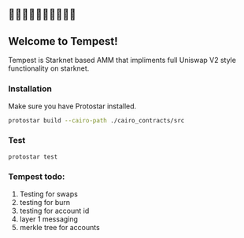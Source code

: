 								
 
 ##       🌊🌊🌊🌊🌊🌊🌊🌊🌊🌊
 ##       Welcome to Tempest!
  
Tempest is Starknet based AMM that impliments full Uniswap V2 style functionality on starknet.   
 
### Installation

Make sure you have Protostar installed.

```sh
protostar build --cairo-path ./cairo_contracts/src
```

### Test

```sh
protostar test 
```

### Tempest todo:
 
   1) Testing for swaps
   2) testing for burn
   3) testing for account id
   4) layer 1 messaging
   5) merkle tree for accounts
